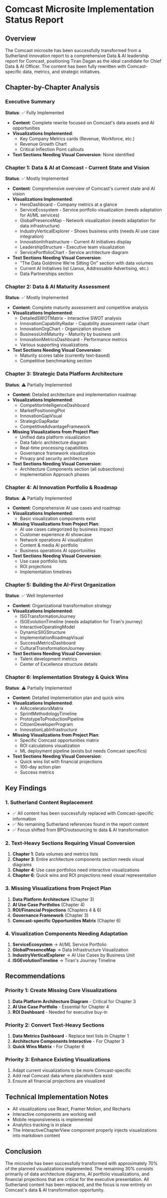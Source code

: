 # Comcast Microsite Implementation Status Report

## Overview
The Comcast microsite has been successfully transformed from a Sutherland innovation report to a comprehensive Data & AI leadership report for Comcast, positioning Tiran Dagan as the ideal candidate for Chief Data & AI Officer. The content has been fully rewritten with Comcast-specific data, metrics, and strategic initiatives.

## Chapter-by-Chapter Analysis

### Executive Summary
**Status**: ✅ Fully Implemented
- **Content**: Complete rewrite focused on Comcast's data assets and AI opportunities
- **Visualizations Implemented**:
  - Key Company Metrics cards (Revenue, Workforce, etc.)
  - Revenue Growth Chart
  - Critical Inflection Point callouts
- **Text Sections Needing Visual Conversion**: None identified

### Chapter 1: Data & AI at Comcast - Current State and Vision
**Status**: ✅ Mostly Implemented
- **Content**: Comprehensive overview of Comcast's current state and AI vision
- **Visualizations Implemented**:
  - HeroDashboard - Company metrics at a glance
  - ServiceEcosystem - Service portfolio visualization (needs adaptation for AI/ML services)
  - GlobalPresenceMap - Network visualization (needs adaptation for data infrastructure)
  - IndustryVerticalExplorer - Shows business units (needs AI use case integration)
  - InnovationInfrastructure - Current AI initiatives display
  - LeadershipStructure - Executive team visualization
  - ServicePortfolioChart - Service architecture diagram
- **Text Sections Needing Visual Conversion**:
  - "The Data Goldmine We're Sitting On" section with data volumes
  - Current AI Initiatives list (Janus, Addressable Advertising, etc.)
  - Data Partnerships section

### Chapter 2: Data & AI Maturity Assessment
**Status**: ✅ Mostly Implemented
- **Content**: Complete maturity assessment and competitive analysis
- **Visualizations Implemented**:
  - DetailedSWOTMatrix - Interactive SWOT analysis
  - InnovationCapabilityRadar - Capability assessment radar chart
  - InnovationOrgChart - Organization structure
  - BusinessUnitMaturity - Maturity by business unit
  - InnovationMetricsDashboard - Performance metrics
  - Various supporting visualizations
- **Text Sections Needing Visual Conversion**:
  - Maturity scores table (currently text-based)
  - Competitive benchmarking section

### Chapter 3: Strategic Data Platform Architecture
**Status**: ⚠️ Partially Implemented
- **Content**: Detailed architecture and implementation roadmap
- **Visualizations Implemented**:
  - CompetitorIntelligenceDashboard
  - MarketPositioningPlot
  - InnovationGapVisual
  - StrategicGapRadar
  - CompetitiveAdvantageFramework
- **Missing Visualizations from Project Plan**:
  - Unified data platform visualization
  - Data fabric architecture diagram
  - Real-time processing capabilities
  - Governance framework visualization
  - Privacy and security architecture
- **Text Sections Needing Visual Conversion**:
  - Architecture Components section (all subsections)
  - Implementation Approach phases

### Chapter 4: AI Innovation Portfolio & Roadmap
**Status**: ⚠️ Partially Implemented
- **Content**: Comprehensive AI use cases and roadmap
- **Visualizations Implemented**:
  - Basic visualization components exist
- **Missing Visualizations from Project Plan**:
  - AI use cases categorized by business impact
  - Customer experience AI showcase
  - Network operations AI visualization
  - Content & media AI portfolio
  - Business operations AI opportunities
- **Text Sections Needing Visual Conversion**:
  - Use case portfolio lists
  - ROI projections
  - Implementation timelines

### Chapter 5: Building the AI-First Organization
**Status**: ✅ Well Implemented
- **Content**: Organizational transformation strategy
- **Visualizations Implemented**:
  - ISGTransformationJourney
  - ISGEvolutionTimeline (needs adaptation for Tiran's journey)
  - InteractiveOperatingModel
  - DynamicSIIGStructure
  - ImplementationRoadmapVisual
  - SuccessMetricsDashboard
  - CulturalTransformationJourney
- **Text Sections Needing Visual Conversion**:
  - Talent development metrics
  - Center of Excellence structure details

### Chapter 6: Implementation Strategy & Quick Wins
**Status**: ⚠️ Partially Implemented
- **Content**: Detailed implementation plan and quick wins
- **Visualizations Implemented**:
  - AIAcceleratorsMatrix
  - SprintMethodologyTimeline
  - PrototypeToProductionPipeline
  - CitizenDeveloperProgram
  - InnovationLabInfrastructure
- **Missing Visualizations from Project Plan**:
  - Specific Comcast opportunities matrix
  - ROI calculations visualization
  - ML deployment pipeline (exists but needs Comcast specifics)
- **Text Sections Needing Visual Conversion**:
  - Quick wins list with financial projections
  - 100-day action plan
  - Success metrics

## Key Findings

### 1. Sutherland Content Replacement
- ✅ All content has been successfully replaced with Comcast-specific information
- ✅ No remaining Sutherland references found in the report content
- ✅ Focus shifted from BPO/outsourcing to data & AI transformation

### 2. Text-Heavy Sections Requiring Visual Conversion
1. **Chapter 1**: Data volumes and metrics lists
2. **Chapter 3**: Entire architecture components section needs visual diagrams
3. **Chapter 4**: Use case portfolios need interactive visualizations
4. **Chapter 6**: Quick wins and ROI projections need visual representation

### 3. Missing Visualizations from Project Plan
1. **Data Platform Architecture** (Chapter 3)
2. **AI Use Case Portfolios** (Chapter 4)
3. **ROI/Financial Projections** (Chapters 4 & 6)
4. **Governance Framework** (Chapter 3)
5. **Comcast-specific Opportunities Matrix** (Chapter 6)

### 4. Visualization Components Needing Adaptation
1. **ServiceEcosystem** → AI/ML Service Portfolio
2. **GlobalPresenceMap** → Data Infrastructure Visualization
3. **IndustryVerticalExplorer** → AI Use Cases by Business Unit
4. **ISGEvolutionTimeline** → Tiran's Journey Timeline

## Recommendations

### Priority 1: Create Missing Core Visualizations
1. **Data Platform Architecture Diagram** - Critical for Chapter 3
2. **AI Use Case Portfolio** - Essential for Chapter 4
3. **ROI Dashboard** - Needed for executive buy-in

### Priority 2: Convert Text-Heavy Sections
1. **Data Metrics Dashboard** - Replace text lists in Chapter 1
2. **Architecture Components Interactive** - For Chapter 3
3. **Quick Wins Matrix** - For Chapter 6

### Priority 3: Enhance Existing Visualizations
1. Adapt current visualizations to be more Comcast-specific
2. Add real Comcast data where placeholders exist
3. Ensure all financial projections are visualized

## Technical Implementation Notes

- All visualizations use React, Framer Motion, and Recharts
- Interactive components are working well
- Mobile responsiveness is implemented
- Analytics tracking is in place
- The InteractiveChapterView component properly injects visualizations into markdown content

## Conclusion

The microsite has been successfully transformed with approximately 70% of the planned visualizations implemented. The remaining 30% consists primarily of data architecture diagrams, AI portfolio visualizations, and financial projections that are critical for the executive presentation. All Sutherland content has been replaced, and the focus is now entirely on Comcast's data & AI transformation opportunity.